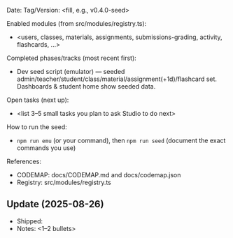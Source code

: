 Date: <fill in today>
Tag/Version: <fill, e.g., v0.4.0-seed>

Enabled modules (from src/modules/registry.ts):
- <users, classes, materials, assignments, submissions-grading, activity, flashcards, ...>

Completed phases/tracks (most recent first):
- Dev seed script (emulator) — seeded admin/teacher/student/class/material/assignment(+1d)/flashcard set. Dashboards & student home show seeded data.

Open tasks (next up):
- <list 3–5 small tasks you plan to ask Studio to do next>

How to run the seed:
- `npm run emu` (or your command), then `npm run seed` (document the exact commands you use)

References:
- CODEMAP: docs/CODEMAP.md and docs/codemap.json
- Registry: src/modules/registry.ts

## Update (2025-08-26)
- Shipped: <task short name>
- Notes: <1–2 bullets>
